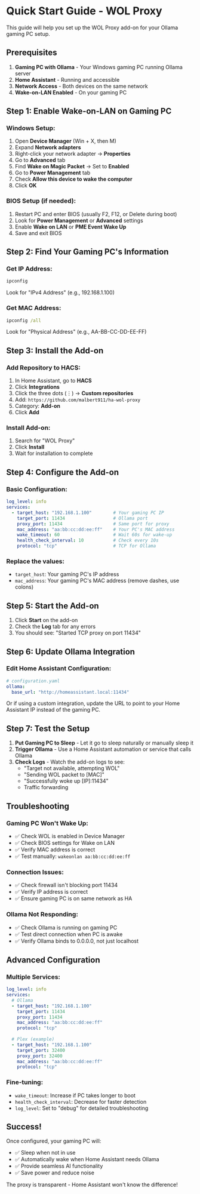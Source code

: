 # Quick Start Guide - WOL Proxy

This guide will help you set up the WOL Proxy add-on for your Ollama gaming PC setup.

## Prerequisites

1. **Gaming PC with Ollama** - Your Windows gaming PC running Ollama server
2. **Home Assistant** - Running and accessible
3. **Network Access** - Both devices on the same network
4. **Wake-on-LAN Enabled** - On your gaming PC

## Step 1: Enable Wake-on-LAN on Gaming PC

### Windows Setup:
1. Open **Device Manager** (Win + X, then M)
2. Expand **Network adapters**
3. Right-click your network adapter → **Properties**
4. Go to **Advanced** tab
5. Find **Wake on Magic Packet** → Set to **Enabled**
6. Go to **Power Management** tab
7. Check **Allow this device to wake the computer**
8. Click **OK**

### BIOS Setup (if needed):
1. Restart PC and enter BIOS (usually F2, F12, or Delete during boot)
2. Look for **Power Management** or **Advanced** settings
3. Enable **Wake on LAN** or **PME Event Wake Up**
4. Save and exit BIOS

## Step 2: Find Your Gaming PC's Information

### Get IP Address:
```cmd
ipconfig
```
Look for "IPv4 Address" (e.g., 192.168.1.100)

### Get MAC Address:
```cmd
ipconfig /all
```
Look for "Physical Address" (e.g., AA-BB-CC-DD-EE-FF)

## Step 3: Install the Add-on

### Add Repository to HACS:
1. In Home Assistant, go to **HACS**
2. Click **Integrations**
3. Click the three dots (⋮) → **Custom repositories**
4. Add: `https://github.com/malbert911/ha-wol-proxy`
5. Category: **Add-on**
6. Click **Add**

### Install Add-on:
1. Search for "WOL Proxy"
2. Click **Install**
3. Wait for installation to complete

## Step 4: Configure the Add-on

### Basic Configuration:
```yaml
log_level: info
services:
  - target_host: "192.168.1.100"        # Your gaming PC IP
    target_port: 11434                  # Ollama port
    proxy_port: 11434                   # Same port for proxy
    mac_address: "aa:bb:cc:dd:ee:ff"    # Your PC's MAC address
    wake_timeout: 60                    # Wait 60s for wake-up
    health_check_interval: 10           # Check every 10s
    protocol: "tcp"                     # TCP for Ollama
```

### Replace the values:
- `target_host`: Your gaming PC's IP address
- `mac_address`: Your gaming PC's MAC address (remove dashes, use colons)

## Step 5: Start the Add-on

1. Click **Start** on the add-on
2. Check the **Log** tab for any errors
3. You should see: "Started TCP proxy on port 11434"

## Step 6: Update Ollama Integration

### Edit Home Assistant Configuration:
```yaml
# configuration.yaml
ollama:
  base_url: "http://homeassistant.local:11434"
```

Or if using a custom integration, update the URL to point to your Home Assistant IP instead of the gaming PC.

## Step 7: Test the Setup

1. **Put Gaming PC to Sleep** - Let it go to sleep naturally or manually sleep it
2. **Trigger Ollama** - Use a Home Assistant automation or service that calls Ollama
3. **Check Logs** - Watch the add-on logs to see:
   - "Target not available, attempting WOL"
   - "Sending WOL packet to [MAC]"
   - "Successfully woke up [IP]:11434"
   - Traffic forwarding

## Troubleshooting

### Gaming PC Won't Wake Up:
- ✅ Check WOL is enabled in Device Manager
- ✅ Check BIOS settings for Wake on LAN
- ✅ Verify MAC address is correct
- ✅ Test manually: `wakeonlan aa:bb:cc:dd:ee:ff`

### Connection Issues:
- ✅ Check firewall isn't blocking port 11434
- ✅ Verify IP address is correct
- ✅ Ensure gaming PC is on same network as HA

### Ollama Not Responding:
- ✅ Check Ollama is running on gaming PC
- ✅ Test direct connection when PC is awake
- ✅ Verify Ollama binds to 0.0.0.0, not just localhost

## Advanced Configuration

### Multiple Services:
```yaml
log_level: info
services:
  # Ollama
  - target_host: "192.168.1.100"
    target_port: 11434
    proxy_port: 11434
    mac_address: "aa:bb:cc:dd:ee:ff"
    protocol: "tcp"
  
  # Plex (example)
  - target_host: "192.168.1.100"
    target_port: 32400
    proxy_port: 32400
    mac_address: "aa:bb:cc:dd:ee:ff"
    protocol: "tcp"
```

### Fine-tuning:
- `wake_timeout`: Increase if PC takes longer to boot
- `health_check_interval`: Decrease for faster detection
- `log_level`: Set to "debug" for detailed troubleshooting

## Success!

Once configured, your gaming PC will:
- ✅ Sleep when not in use
- ✅ Automatically wake when Home Assistant needs Ollama
- ✅ Provide seamless AI functionality
- ✅ Save power and reduce noise

The proxy is transparent - Home Assistant won't know the difference!
